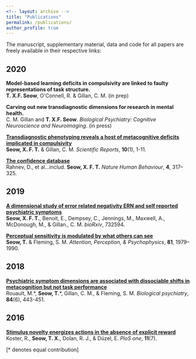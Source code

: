 ```yaml
---
<!-- layout: archive -->
title: "Publications"
permalink: /publications/
author_profile: true
---
```

The manuscript, supplementary material, data and code for all papers are freely available in their respective links:

## 2020
<b>Model-based learning deficits  in compulsivity are linked to faulty representations of task structure.</b><br>
<strong>T. X.F. Seow</strong>, O'Connell, R. & Gillan, C. M. (in prep)

<b>Carving out new transdiagnostic dimensions for research in mental health.</b><br>
C. M. Gillan and <strong>T. X.F. Seow</strong>. <i>Biological Psychiatry: Cognitive Neuroscience and Neuroimaging</i>. (in press)

<b>[Transdiagnostic phenotyping reveals a host of metacognitive deficits implicated in compulsivity](http://seowxft.github.io/publications/2020-02-19-Transdiagnostic-phenotyping-reveals-a-host-of-metacognitive-deficits-implicated-in-compulsivity)</b><br>
<strong>Seow, X. F. T.</strong> & Gillan, C. M. <i>Scientific Reports</i>, <strong>10</strong>(1), 1-11.

<b>[The confidence database](http://seowxft.github.io/publications/2020-02-03-The-confidence-database)</b><br>
Rahnev, D., et al...includ. <strong>Seow, X. F. T.</strong> <i>Nature Human Behaviour</i>, <strong>4</strong>, 317–325.

## 2019
<b>[A dimensional study of error related negativity ERN and self reported psychiatric symptoms](http://seowxft.github.io/publications/2019-11-22-A-dimensional-study-of-error-related-negativity-ERN-and-self-reported-psychiatric-symptoms)</b><br>
<strong>Seow, X. F. T.</strong>, Benoit, E., Dempsey, C., Jennings, M., Maxwell, A., McDonough, M., & Gillan., C. M. <i>bioRxiv</i>, 732594.

<b>[Perceptual sensitivity is modulated by what others can see](http://seowxft.github.io/publications/2019-03-06-Perceptual-sensitivity-is-modulated-by-what-others-can-see)</b><br>
<strong>Seow, T.</strong> & Fleming, S. M. <i>Attention, Perception, & Psychophysics</i>, <strong>81</strong>, 1979–1990.

## 2018
<b>[Psychiatric symptom dimensions are associated with dissociable shifts in metacognition but not task performance](http://seowxft.github.io/publications/2018-10-15-Psychiatric-symptom-dimensions-are-associated-with-dissociable-shifts-in-metacognition-but-not-task-performance)</b><br>
Rouault, M.\*, <strong>Seow, T.</strong>\*, Gillan, C. M., & Fleming, S. M. <i>Biological psychiatry</i>, <strong>84</strong>(6), 443-451.

## 2016
<b>[Stimulus novelty energizes actions in the absence of explicit reward](http://seowxft.github.io/publications/2016-07-14-Stimulus-novelty-energizes-actions-in-the-absence-of-explicit-reward)</b><br>
Koster, R., <strong>Seow, T. X.</strong>, Dolan, R. J., & Düzel, E. <i>PloS one</i>, <strong>11</strong>(7).

[\* denotes equal contribution]
